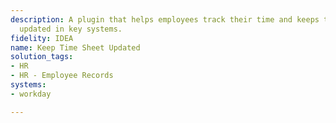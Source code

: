 ```yaml
---
description: A plugin that helps employees track their time and keeps their time sheet
  updated in key systems.
fidelity: IDEA
name: Keep Time Sheet Updated
solution_tags:
- HR
- HR - Employee Records
systems:
- workday

---
```

